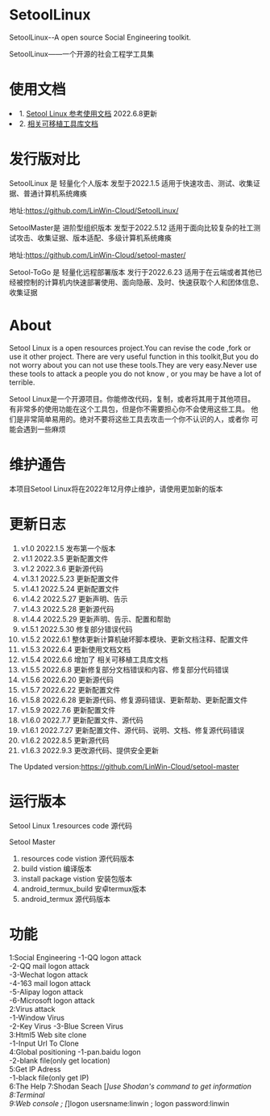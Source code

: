 # SetoolLinux
SetoolLinux--A open source Social Engineering toolkit.

SetoolLinux——一个开源的社会工程学工具集


# 使用文档
<li>1. <a href='https://github.com/LinWin-Cloud/SetoolLinux/blob/main/使用文档.md'>Setool Linux 参考使用文档</a> 2022.6.8更新</li>
<li>2. <a href='https://github.com/LinWin-Cloud/SetoolLinux/blob/main/可移植工具库库文档.md'>相关可移植工具库文档</a></li>

# 发行版对比
SetoolLinux 是 轻量化个人版本 发型于2022.1.5      适用于快速攻击、测试、收集证据、普通计算机系统瘫痪

地址:https://github.com/LinWin-Cloud/SetoolLinux/

SetoolMaster是 进阶型组织版本 发型于2022.5.12     适用于面向比较复杂的社工测试攻击、收集证据、版本适配、多级计算机系统瘫痪

地址:https://github.com/LinWin-Cloud/setool-master/

Setool-ToGo 是 轻量化远程部署版本 发行于2022.6.23 适用于在云端或者其他已经被控制的计算机内快速部署使用、面向隐蔽、及时、快速获取个人和团体信息、收集证据

# About
Setool Linux is a open resources project.You can revise the code ,fork or use it other project.
There are very useful function in this toolkit,But you do not worry about you can not use these
tools.They are very easy.Never use these tools to attack a people you do not know , or you may 
be have a lot of terrible.

Setool Linux是一个开源项目。你能修改代码，复制，或者将其用于其他项目。
有非常多的使用功能在这个工具包，但是你不需要担心你不会使用这些工具。
他们是非常简单易用的。绝对不要将这些工具去攻击一个你不认识的人，或者你
可能会遇到一些麻烦

# 维护通告
本项目Setool Linux将在2022年12月停止维护，请使用更加新的版本

# 更新日志
1. v1.0   2022.1.5  发布第一个版本
2. v1.1   2022.3.5  更新配置文件
3. v1.2   2022.3.6  更新源代码
4. v1.3.1 2022.5.23 更新配置文件
5. v1.4.1 2022.5.24 更新配置文件
6. v1.4.2 2022.5.27 更新声明、告示
7. v1.4.3 2022.5.28 更新源代码
8. v1.4.4 2022.5.29 更新声明、告示、配置和帮助
9. v1.5.1 2022.5.30 修复部分错误代码
10. v1.5.2 2022.6.1 整体更新计算机破坏脚本模块、更新文档注释、配置文件
11. v1.5.3 2022.6.4 更新使用文档文档
12. v1.5.4 2022.6.6 增加了 相关可移植工具库文档
13. v1.5.5 2022.6.8 更新修复部分文档错误和内容、修复部分代码错误
14. v1.5.6 2022.6.20 更新源代码
15. v1.5.7 2022.6.22 更新配置文件
16. v1.5.8 2022.6.28 更新源代码、修复源码错误、更新帮助、更新配置文件
17. v1.5.9 2022.7.6 更新配置文件
18. v1.6.0 2022.7.7 更新配置文件、源代码
19. v1.6.1 2022.7.27 更新配置文件、源代码、说明、文档、修复源代码错误
20. v1.6.2 2022.8.5 更新源代码
21. v1.6.3 2022.9.3 更改源代码、提供安全更新

The Updated version:https://github.com/LinWin-Cloud/setool-master

# 运行版本
Setool Linux
1.resources code  源代码

Setool Master
1. resources code vistion   源代码版本
2. build vistion            编译版本
3. install package vistion  安装包版本
4. android_termux_build   安卓termux版本
5. android_termux 源代码版本

# 功能

1:Social Engineering
  -1-QQ logon attack               
  -2-QQ mail logon attack       
  -3-Wechat logon attack        
  -4-163 mail logon attack      
  -5-Alipay logon attack          
  -6-Microsoft logon attack      
2:Virus attack  
  -1-Window Virus                
  -2-Key Virus
  -3-Blue Screen Virus           
3:Html5 Web site clone  
  -1-Input Url To Clone          
4:Global positioning 
  -1-pan.baidu logon             
  -2-blank file(only get location)     
5:Get IP Adress  
  -1-black file(only get IP)       
6:The Help 
7:Shodan Seach  [*]use Shodan's command to get information
8:Terminal  
9:Web console ; [*]logon usersname:linwin ; logon password:linwin
